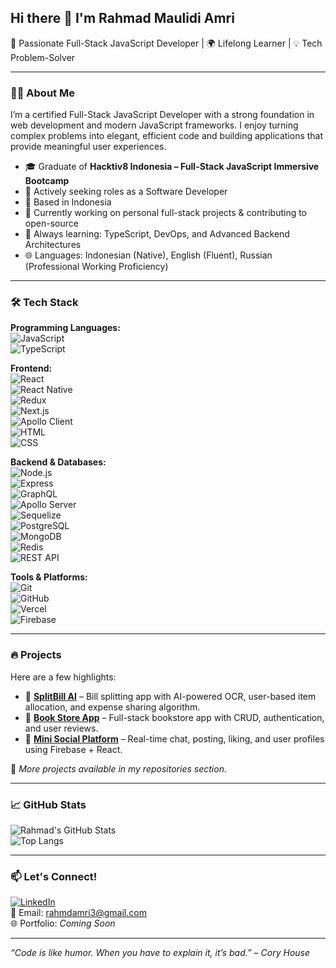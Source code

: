 ## Hi there 👋 I'm Rahmad Maulidi Amri

🚀 Passionate Full-Stack JavaScript Developer | 🌍 Lifelong Learner | 💡 Tech Problem-Solver

---

### 👨‍💻 About Me

I’m a certified Full-Stack JavaScript Developer with a strong foundation in web development and modern JavaScript frameworks. I enjoy turning complex problems into elegant, efficient code and building applications that provide meaningful user experiences.

- 🎓 Graduate of **Hacktiv8 Indonesia – Full-Stack JavaScript Immersive Bootcamp**
- 💼 Actively seeking roles as a Software Developer
- 📍 Based in Indonesia
- 🔭 Currently working on personal full-stack projects & contributing to open-source
- 🌱 Always learning: TypeScript, DevOps, and Advanced Backend Architectures
- 🌐 Languages: Indonesian (Native), English (Fluent), Russian (Professional Working Proficiency)

---

### 🛠️ Tech Stack

**Programming Languages:**  
![JavaScript](https://img.shields.io/badge/-JavaScript-black?style=flat-square&logo=javascript)  
![TypeScript](https://img.shields.io/badge/-TypeScript-007ACC?style=flat-square&logo=typescript)

**Frontend:**  
![React](https://img.shields.io/badge/-React-61DAFB?style=flat-square&logo=react)  
![React Native](https://img.shields.io/badge/-React%20Native-20232A?style=flat-square&logo=react)  
![Redux](https://img.shields.io/badge/-Redux-764ABC?style=flat-square&logo=redux)  
![Next.js](https://img.shields.io/badge/-Next.js-black?style=flat-square&logo=next.js)  
![Apollo Client](https://img.shields.io/badge/-Apollo_Client-311C87?style=flat-square&logo=apollo-graphql)  
![HTML](https://img.shields.io/badge/-HTML5-E34F26?style=flat-square&logo=html5&logoColor=white)  
![CSS](https://img.shields.io/badge/-CSS3-1572B6?style=flat-square&logo=css3)

**Backend & Databases:**  
![Node.js](https://img.shields.io/badge/-Node.js-339933?style=flat-square&logo=node.js)  
![Express](https://img.shields.io/badge/-Express-black?style=flat-square&logo=express)  
![GraphQL](https://img.shields.io/badge/-GraphQL-E10098?style=flat-square&logo=graphql)  
![Apollo Server](https://img.shields.io/badge/-Apollo_Server-311C87?style=flat-square&logo=apollo-graphql)  
![Sequelize](https://img.shields.io/badge/-Sequelize-52B0E7?style=flat-square&logo=sequelize)  
![PostgreSQL](https://img.shields.io/badge/-PostgreSQL-336791?style=flat-square&logo=postgresql)  
![MongoDB](https://img.shields.io/badge/-MongoDB-4EA94B?style=flat-square&logo=mongodb)  
![Redis](https://img.shields.io/badge/-Redis-DC382D?style=flat-square&logo=redis)  
![REST API](https://img.shields.io/badge/-REST%20API-000000?style=flat-square&logo=rest)

**Tools & Platforms:**  
![Git](https://img.shields.io/badge/-Git-F05032?style=flat-square&logo=git)  
![GitHub](https://img.shields.io/badge/-GitHub-black?style=flat-square&logo=github)  
![Vercel](https://img.shields.io/badge/-Vercel-black?style=flat-square&logo=vercel)  
![Firebase](https://img.shields.io/badge/-Firebase-FFCA28?style=flat-square&logo=firebase)

---

### 🔥 Projects

Here are a few highlights:

- 🔹 [**SplitBill AI**](https://gp-dio.web.app/) – Bill splitting app with AI-powered OCR, user-based item allocation, and expense sharing algorithm.  
- 🔹 [**Book Store App**](#) – Full-stack bookstore app with CRUD, authentication, and user reviews.  
- 🔹 [**Mini Social Platform**](#) – Real-time chat, posting, liking, and user profiles using Firebase + React.

📌 *More projects available in my repositories section.*

---

### 📈 GitHub Stats

![Rahmad's GitHub Stats](https://github-readme-stats.vercel.app/api?username=RahmadAmri&show_icons=true&theme=radical)  
![Top Langs](https://github-readme-stats.vercel.app/api/top-langs/?username=RahmadAmri&layout=compact&theme=radical)

---

### 📫 Let's Connect!

[![LinkedIn](https://img.shields.io/badge/-Rahmad%20Amri-blue?style=flat-square&logo=Linkedin&logoColor=white&link=https://www.linkedin.com/in/rahmad-amri)](https://www.linkedin.com/in/rahmad-amri)  
📧 Email: rahmdamri3@gmail.com  
🌐 Portfolio: *Coming Soon*

---

_“Code is like humor. When you have to explain it, it’s bad.” – Cory House_
